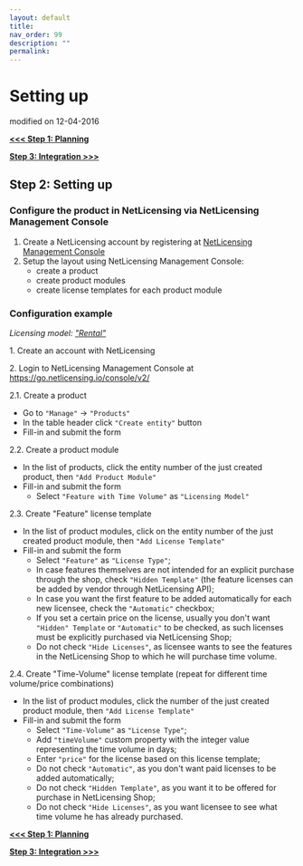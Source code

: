 ```yaml
---
layout: default
title:
nav_order: 99
description: ""
permalink:
---
```


Setting up </span>
=========================================

modified on 12-04-2016

**[\<\<\< Step 1: Planning](Planning_11010227.html)**

**[Step 3: Integration \>\>\>](Integration_11010229.html)**

Step 2: Setting up
------------------

### Configure the product in NetLicensing via NetLicensing Management Console

1.  Create a NetLicensing account by registering
    at <a href="https://go.netlicensing.io/console/v2/" class="external-link">NetLicensing Management Console</a>
2.  Setup the layout using NetLicensing Management Console:
    -   create a product
    -   create product modules
    -   create license templates for each product module

### Configuration example

*Licensing model:
["](Rental_11010232.html)[Rental](Rental_11010232.html)["](Rental_11010232.html)*

1\. Create an account with NetLicensing

2\. Login to NetLicensing Management Console at
<a href="https://go.netlicensing.io/console/v2/" class="external-link">https://go.netlicensing.io/console/v2/</a>

2.1. Create a product

-   Go to `"Manage"` -\> `"Products"`
-   In the table header click `"Create entity"` button
-   Fill-in and submit the form

2.2. Create a product module

-   In the list of products, click the entity number of the just created
    product, then `"Add Product Module"`
-   Fill-in and submit the form
    -   Select `"Feature with Time Volume"` as `"Licensing Model"`

2.3. Create "Feature" license template

-   In the list of product modules, click on the entity number of the
    just created product module, then `"Add License Template"`
-   Fill-in and submit the form
    -   Select `"Feature"` as `"License Type"`;
    -   In case features themselves are not intended for an explicit
        purchase through the shop, check `"Hidden Template"` (the
        feature licenses can be added by vendor through NetLicensing
        API);
    -   In case you want the first feature to be added automatically for
        each new licensee, check the `"Automatic"` checkbox;
    -   If you set a certain price on the license, usually you don't
        want `"Hidden" Template` or `"Automatic"` to be checked, as such
        licenses must be explicitly purchased via NetLicensing Shop;
    -   Do not check `"Hide Licenses"`, as licensee wants to see the
        features in the NetLicensing Shop to which he will purchase time
        volume.

2.4. Create "Time-Volume" license template (repeat for different time
volume/price combinations)

-   In the list of product modules, click the number of the just created
    product module, then `"Add License Template"`
-   Fill-in and submit the form
    -   Select `"Time-Volume"` as `"License Type"`;
    -   Add `"timeVolume"` custom property with the integer value
        representing the time volume in days;
    -   Enter `"price"` for the license based on this license template;
    -   Do not check `"Automatic"`, as you don't want paid licenses to
        be added automatically;
    -   Do not check `"Hidden Template"`, as you want it to be offered
        for purchase in NetLicensing Shop;
    -   Do not check `"Hide Licenses"`, as you want licensee to see what
        time volume he has already purchased.

**[\<\<\< Step 1: Planning](Planning_11010227.html)** 

**[Step 3: Integration \>\>\>](Integration_11010229.html)**
